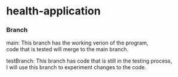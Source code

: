 # health-application

### Branch

main: This branch has the working verion of the program, <br />
code that is tested will merge to the main branch.

testBranch: This branch has code that is still in the testing process, <br />
I will use this branch to experiment changes to the code. 
